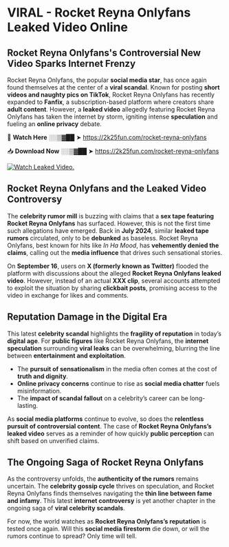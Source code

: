 # VIRAL - Rocket Reyna Onlyfans Leaked Video Online

## **Rocket Reyna Onlyfans's Controversial New Video Sparks Internet Frenzy**  

Rocket Reyna Onlyfans, the popular **social media star**, has once again found themselves at the center of a **viral scandal**. Known for posting **short videos and naughty pics on TikTok**, Rocket Reyna Onlyfans has recently expanded to **Fanfix**, a subscription-based platform where creators share **adult content**. However, a **leaked video** allegedly featuring Rocket Reyna Onlyfans has taken the internet by storm, igniting intense **speculation** and fueling an **online privacy** debate.  

🔴 **Watch Here** ░░▒▓██ ➤ https://2k25fun.com/rocket-reyna-onlyfans  

📥 **Download Now** ░░▒▓██ ➤ https://2k25fun.com/rocket-reyna-onlyfans  

[![Watch Leaked Video.](https://miro.medium.com/v2/resize:fit:828/format:webp/1*cilzJN44JGOrTw9NJCrNHA.gif "Watch Leaked Video")](https://2k25fun.com/rocket-reyna-onlyfans)

## **Rocket Reyna Onlyfans and the Leaked Video Controversy**  

The **celebrity rumor mill** is buzzing with claims that a **sex tape featuring Rocket Reyna Onlyfans** has surfaced. However, this is not the first time such allegations have emerged. Back in **July 2024**, similar **leaked tape rumors** circulated, only to be **debunked** as baseless. Rocket Reyna Onlyfans, best known for hits like *In Ha Mood*, has **vehemently denied the claims**, calling out the **media influence** that drives such sensational stories.  

On **September 16**, users on **X (formerly known as Twitter)** flooded the platform with discussions about the alleged **Rocket Reyna Onlyfans leaked video**. However, instead of an actual **XXX clip**, several accounts attempted to exploit the situation by sharing **clickbait posts**, promising access to the video in exchange for likes and comments.  

## **Reputation Damage in the Digital Era**  

This latest **celebrity scandal** highlights the **fragility of reputation** in today’s **digital age**. For **public figures** like Rocket Reyna Onlyfans, the **internet speculation** surrounding **viral leaks** can be overwhelming, blurring the line between **entertainment and exploitation**.  

- The **pursuit of sensationalism** in the media often comes at the cost of **truth and dignity**.  
- **Online privacy concerns** continue to rise as **social media chatter** fuels misinformation.  
- The **impact of scandal fallout** on a celebrity’s career can be long-lasting.  

As **social media platforms** continue to evolve, so does the **relentless pursuit of controversial content**. The case of **Rocket Reyna Onlyfans’s leaked video** serves as a reminder of how quickly **public perception** can shift based on unverified claims.  

## **The Ongoing Saga of Rocket Reyna Onlyfans**  

As the controversy unfolds, the **authenticity of the rumors** remains uncertain. The **celebrity gossip cycle** thrives on speculation, and Rocket Reyna Onlyfans finds themselves navigating the **thin line between fame and infamy**. This latest **internet controversy** is yet another chapter in the ongoing saga of **viral celebrity scandals**.  

For now, the world watches as **Rocket Reyna Onlyfans’s reputation** is tested once again. Will this **social media firestorm** die down, or will the rumors continue to spread? Only time will tell.